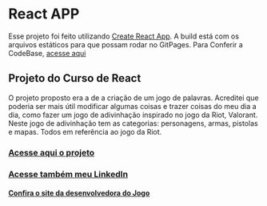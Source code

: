 # React APP

Esse projeto foi feito utilizando [Create React App](https://github.com/facebook/create-react-app).
A build está com os arquivos estáticos para que possam rodar no GitPages. Para Conferir a CodeBase, [acesse aqui](https://github.com/gustavoanalise/CodeBase---ValorantGame)

## Projeto do Curso de React

O projeto proposto era a de a criação de um jogo de palavras. Acreditei que poderia ser mais útil modificar algumas coisas e trazer coisas do meu dia a dia, como fazer um jogo de adivinhação inspirado no jogo da Riot, Valorant.
Neste jogo de adivinhação tem as categorias: personagens, armas, pistolas e mapas. Todos em referência ao jogo da Riot.

### [Acesse aqui o projeto](https://gustavoanalise.github.io/ValorantGameBuild/index.html)
### [Acesse também meu LinkedIn](https://www.linkedin.com/in/gustavo-analise-a85738133/)
#### [Confira o site da desenvolvedora do Jogo](https://www.riotgames.com/pt-br)

